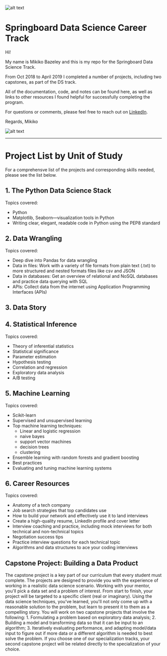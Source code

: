 ![alt text](
       https://github.com/MMBazel/springboard-program/blob/master/small_logo.png?raw=true
      )


# Springboard Data Science Career Track

Hi!

My name is Mikiko Bazeley and this is my repo for the Springboard Data Science Track. 

From Oct 2018 to April 2019 I completed a number of projects, including two capstones, as part of the DS track. 

All of the documentation, code, and notes can be found here, as well as links to other resources I found helpful for successfully completing the program. 

For questions or comments, please feel free to reach out on [LinkedIn](https://www.linkedin.com/in/mikikobazeley/). 

Regards,
Mikiko

![alt text](
       https://media.licdn.com/dms/image/C4D03AQEK3GxIfKJ_jQ/profile-displayphoto-shrink_200_200/0?e=1550102400&v=beta&t=3JpBTvUBaGkCJ4ND1CdL75RQra45oUveMAWVABkVS3s
      )


--------------------------------------------------------------------------------------------------------------------------------
# Project List by Unit of Study

For a comprehensve list of the projects and corresponding skills needed, please see the list below.

## 1. The Python Data Science Stack
Topics covered: 
* Python      
* Matplotlib, Seaborn—visualization tools in Python  
* Writing clear, elegant, readable code
       in Python using the PEP8 standard

## 2. Data Wrangling
Topics covered:
* Deep dive into Pandas for data wrangling
* Data in files: Work with a variety of file formats from plain text (.txt) to more structured and nested formats files like csv and JSON
* Data in databases: Get an overview of relational and NoSQL databases and practice data querying with SQL
* APIs: Collect data from the internet using Application Programming Interfaces (APIs)

## 3. Data Story

## 4. Statistical Inference
Topics covered:
* Theory of inferential statistics
* Statistical significance
* Parameter estimation
* Hypothesis testing
* Correlation and regression
* Exploratory data analysis
* A/B testing


## 5. Machine Learning
Topics covered:
* Scikit-learn
* Supervised and unsupervised learning
* Top machine learning techniques:
	* Linear and logistic regression 
	* naive bayes
	* support vector machines
	* decision trees 
	* clustering
* Ensemble learning with random forests and gradient boosting
* Best practices
* Evaluating and tuning machine learning systems


## 6. Career Resources
Topics covered:
* Anatomy of a tech company
* Job search strategies that top candidates use
* How to build your network and effectively use it to land interviews
* Create a high-quality resume, LinkedIn profile and cover letter
* Interview coaching and practice, including mock interviews for both technical and non-technical topics
* Negotiation success tips
* Practice interview questions for each technical topic
* Algorithms and data structures to ace your coding interviews



## Capstone Project: Building a Data Product
The capstone project is a key part of our curriculum that every student must complete.
The projects are designed to provide you with the experience of working in a realistic data
science scenario. Working with your mentor, you'll pick a data set and a problem of
interest. From start to finish, your project will be targeted to a specific client (real or
imaginary). Using the data science techniques, you've learned, you'll not only come up
with a reasonable solution to the problem, but learn to present it to them as a compelling
story.
       You will work on two capstone projects that involve the following:
              1. Formulating a problem based on exploratory data analysis;
              2. Building a model and transforming data so that it can be input to an algorithm;
              3. Iteratively evaluating performance, and adapting model/data input to figure out if
              more data or a different algorithm is needed to best solve the problem.
              If you choose one of our specialization tracks, your second capstone project will be
              related directly to the specialization of your choice.
